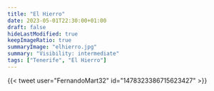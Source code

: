 ```yaml
---
title: "El Hierro"
date: 2023-05-01T22:30:00+01:00
draft: false
hideLastModified: true
keepImageRatio: true
summaryImage: "elhierro.jpg"
summary: "Visibility: intermediate"
tags: ["Tenerife", "El Hierro"]
---
```



{{< tweet user="FernandoMart32" id="1478323386715623427" >}}
